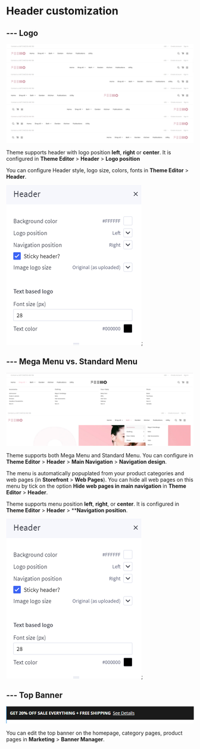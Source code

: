 # Header customization

## --- Logo

![Headers](img/headers.png)

Theme supports header with logo position **left**, **right** or **center**. It is configured in **Theme Editor** > **Header** > **Logo position** 

You can configure Header style, logo size, colors, fonts in **Theme Editor** > **Header**.

![Logo and Navigation Configure](img/logo-navigation-config.png);

## --- Mega Menu vs. Standard Menu

![Menus](img/menus.png)


Theme supports both Mega Menu and Standard Menu. You can configure in **Theme Editor** > **Header** > **Main Navigation** > **Navigation design**.

The menu is automatically popuplated from your product categories and web pages (in **Storefront** > **Web Pages**). You can hide all web pages on this menu by tick on the option **Hide web pages in main navigation** in **Theme Editor** > **Header**.

Theme supports menu position **left**, **right**, or **center**. It is configured in **Theme Editor** > **Header** > ****Navigation position**.

![Logo and Navigation Configure](img/logo-navigation-config.png);

## --- Top Banner

![top banner](img/top-banner.png)

You can edit the top banner on the homepage, category pages, product pages in **Marketing** > **Banner Manager**.